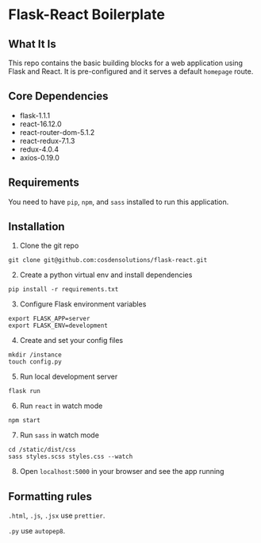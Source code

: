 # Flask-React Boilerplate

## What It Is

This repo contains the basic building blocks for a web application using Flask and React. It is pre-configured and it serves a default `homepage` route.

## Core Dependencies

- flask-1.1.1
- react-16.12.0
- react-router-dom-5.1.2
- react-redux-7.1.3
- redux-4.0.4
- axios-0.19.0

## Requirements

You need to have `pip`, `npm`, and `sass` installed to run this application.

## Installation

1. Clone the git repo
```
git clone git@github.com:cosdensolutions/flask-react.git
```

2. Create a python virtual env and install dependencies
```
pip install -r requirements.txt
```

3. Configure Flask environment variables
```
export FLASK_APP=server
export FLASK_ENV=development
```

4. Create and set your config files
```
mkdir /instance
touch config.py
```

5. Run local development server
```
flask run
```

6. Run `react` in watch mode
```
npm start
```

7. Run `sass` in watch mode
```
cd /static/dist/css
sass styles.scss styles.css --watch
```

8. Open `localhost:5000` in your browser and see the app running

## Formatting rules
`.html`, `.js`, `.jsx` use `prettier`.

`.py` use `autopep8`.


